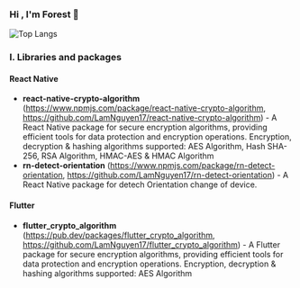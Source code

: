 ### Hi , I'm Forest 👋

![Top Langs](https://github-readme-stats.vercel.app/api/top-langs/?username=LamNguyen17&layout=compact)


### I. Libraries and packages

#### React Native
- **react-native-crypto-algorithm** (https://www.npmjs.com/package/react-native-crypto-algorithm, https://github.com/LamNguyen17/react-native-crypto-algorithm) - A React Native package for secure encryption algorithms, providing efficient tools for data protection and encryption operations. Encryption, decryption & hashing algorithms supported: AES Algorithm, Hash SHA-256, RSA Algorithm, HMAC-AES & HMAC Algorithm
- **rn-detect-orientation** (https://www.npmjs.com/package/rn-detect-orientation, https://github.com/LamNguyen17/rn-detect-orientation) - A React Native package for detech Orientation change of device.

#### Flutter
- **flutter_crypto_algorithm** (https://pub.dev/packages/flutter_crypto_algorithm, https://github.com/LamNguyen17/flutter_crypto_algorithm) - A Flutter package for secure encryption algorithms, providing efficient tools for data protection and encryption operations. Encryption, decryption & hashing algorithms supported: AES Algorithm
<!--
**LamNguyen17/LamNguyen17** is a ✨ _special_ ✨ repository because its `README.md` (this file) appears on your GitHub profile.

Here are some ideas to get you started:

- 🔭 I’m currently working on ...
- 🌱 I’m currently learning ...
- 👯 I’m looking to collaborate on ...
- 🤔 I’m looking for help with ...
- 💬 Ask me about ...
- 📫 How to reach me: ...
- 😄 Pronouns: ...
- ⚡ Fun fact: ...
-->

